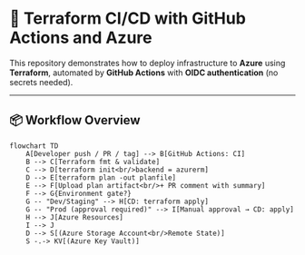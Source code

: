 # 🚀 Terraform CI/CD with GitHub Actions and Azure

This repository demonstrates how to deploy infrastructure to **Azure** using **Terraform**, automated by **GitHub Actions** with **OIDC authentication** (no secrets needed).

---

## 📦 Workflow Overview

```mermaid
flowchart TD
    A[Developer push / PR / tag] --> B[GitHub Actions: CI]
    B --> C[Terraform fmt & validate]
    C --> D[terraform init<br/>backend = azurerm]
    D --> E[terraform plan -out planfile]
    E --> F[Upload plan artifact<br/>+ PR comment with summary]
    F --> G{Environment gate?}
    G -- "Dev/Staging" --> H[CD: terraform apply]
    G -- "Prod (approval required)" --> I[Manual approval → CD: apply]
    H --> J[Azure Resources]
    I --> J
    D --> S[(Azure Storage Account<br/>Remote State)]
    S -.-> KV[(Azure Key Vault)]



